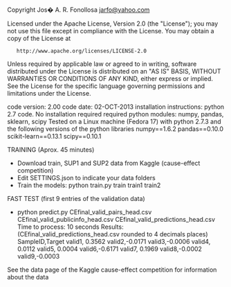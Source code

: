    Copyright Jos� A. R. Fonollosa <jarfo@yahoo.com>

   Licensed under the Apache License, Version 2.0 (the "License");
   you may not use this file except in compliance with the License.
   You may obtain a copy of the License at

       http://www.apache.org/licenses/LICENSE-2.0

   Unless required by applicable law or agreed to in writing, software
   distributed under the License is distributed on an "AS IS" BASIS,
   WITHOUT WARRANTIES OR CONDITIONS OF ANY KIND, either express or implied.
   See the License for the specific language governing permissions and
   limitations under the License.

code version: 2.00
code date: 02-OCT-2013
installation instructions: python 2.7 code. No installation required
required python modules: numpy, pandas, sklearn, scipy
Tested on a Linux machine (Fedora 17) with python 2.7.3 and the following versions of the python libraries
numpy==1.6.2
pandas==0.10.0
scikit-learn==0.13.1
scipy==0.10.1

TRAINING (Aprox. 45 minutes)
- Download train, SUP1 and SUP2 data from Kaggle (cause-effect competition)
- Edit SETTINGS.json to indicate your data folders
- Train the models: python train.py train train1 train2

FAST TEST (first 9 entries of the validation data)
- python predict.py CEfinal_valid_pairs_head.csv CEfinal_valid_publicinfo_head.csv CEfinal_valid_predictions_head.csv
Time to process: 10 seconds
Results: (CEfinal_valid_predictions_head.csv rounded to 4 decimals places)
SampleID,Target
valid1, 0.3562
valid2,-0.0171
valid3,-0.0006
valid4, 0.0112
valid5, 0.0004
valid6,-0.6171
valid7, 0.1969
valid8,-0.0002
valid9,-0.0003

See the data page of the Kaggle cause-effect competition for information about the data

